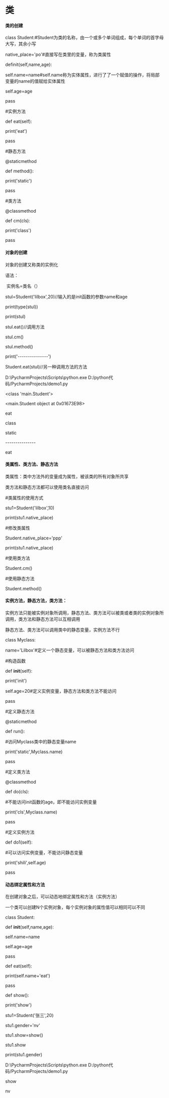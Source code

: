 # 类

#### 类的创建

class Student:#Student为类的名称，由一个或多个单词组成，每个单词的首字母大写，其余小写

native_place='po'#直接写在类里的变量，称为类属性

definit(self,name,age):

self.name=name#self.name称为实体属性，进行了了一个赋值的操作，将局部变量的name的值赋给实体属性

self.age=age

pass

 

 

\#实例方法

def eat(self):

print('eat')

pass

 

\#静态方法

@staticmethod

def method():

print('static')

pass

 

\#类方法

@classmethod

def cm(cls):

print('class')

pass

 

 

#### 对象的创建

对象的创建又称类的实例化

语法：

​    实例名=类名（）

 

stul=Student('lilbox',20)//输入的是init函数的参数name和age

print(type(stul))

print(stul)

stul.eat()//调用方法

stul.cm()

stul.method()

print('---------------')

Student.eat(stul)//另一种调用方法的方法

 

D:\PycharmProjects\Scripts\python.exe D:/python代码/PycharmProjects/demo1.py

<class 'main.Student'>

<main.Student object at 0x01673E98>

eat

class

static

\---------------

eat

 

#### 类属性、类方法、静态方法

类属性：类中方法外的变量成为属性，被该类的所有对象所共享

类方法和静态方法都可以使用类名直接访问

\#类属性的使用方式

stu1=Student('lilbox',10)

print(stu1.native_place)

\#修改类属性

Student.native_place='ppp'

print(stu1.native_place)

\#使用类方法

Student.cm()

\#使用静态方法

Student.method()

 

 

#### 实例方法，静态方法，类方法：

实例方法只能被实例对象所调用，静态方法、类方法可以被类或者类的实例对象所调用，类方法和静态方法可以互相调用

静态方法、类方法可以调用类中的静态变量，实例方法不行

class Myclass:

name='Lilbox'#定义一个静态变量，可以被静态方法和类方法访问

 

\#构造函数

def __init__(self):

print('init')

self.age=20#定义实例变量，静态方法和类方法不能访问

pass

\#定义静态方法

@staticmethod

def run():

\#访问Myclass类中的静态变量name

print('static',Myclass.name)

pass

\#定义类方法

@classmethod

def do(cls):

\#不能访问init函数的age，即不能访问实例变量

print('cls',Myclass.name)

pass

\#定义实例方法

def do1(self):

\#可以访问实例变量，不能访问静态变量

print('shili',self.age)

pass

 

 

#### 动态绑定属性和方法

在创建对象之后，可以动态地绑定属性和方法（实例方法）

 

 

一个类可以创建N个实例对象，每个实例对象的属性值可以相同可以不同

class Student:

 

def __init__(self,name,age):

self.name=name

self.age=age

pass

def eat(self):

print(self.name+'eat')

pass

 

def show():

print('show')

stu1=Student('张三',20)

stu1.gender='nv'

stu1.show=show()

stu1.show

print(stu1.gender)

D:\PycharmProjects\Scripts\python.exe D:/python代码/PycharmProjects/demo1.py

show

nv